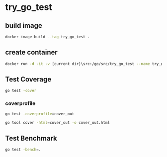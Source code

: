 # try_go_test

## build image

```sh
docker image build --tag try_go_test .
```

## create container

```sh
docker run -d -it -v [current dir]\src:/go/src/try_go_test --name try_go_test try_go_test
```

## Test Coverage

```sh
go test -cover
```

### coverprofile

```sh
go test -coverprofile=cover_out

go tool cover -html=cover_out -o cover_out.html
```

## Test Benchmark

```sh
go test -bench=.
```
